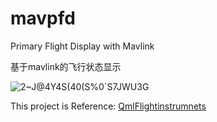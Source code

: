 # mavpfd

Primary Flight Display with Mavlink

基于mavlink的飞行状态显示

![2~J@4Y4S(40(S%0`S7JWU3G](https://user-images.githubusercontent.com/5361334/165902570-5f3ddac0-d460-49dd-bcea-8be7bfff6325.png)


This project is Reference:
[QmlFlightinstrumnets](https://github.com/berkbavas/QmlFlightInstruments)
